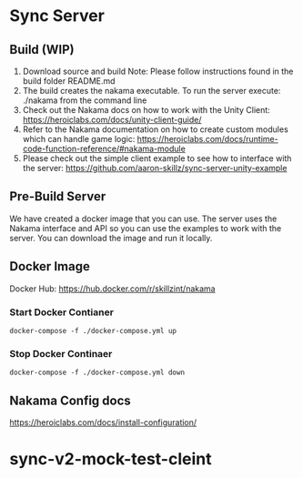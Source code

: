 # Sync Server
## Build (WIP)
1. Download source and build
	Note: Please follow instructions found in the build folder README.md
2. The build creates the nakama executable. To run the server execute: ./nakama from the command line
3. Check out the Nakama docs on how to work with the Unity Client:
https://heroiclabs.com/docs/unity-client-guide/
4. Refer to the Nakama documentation on how to create custom modules which can handle game logic:
https://heroiclabs.com/docs/runtime-code-function-reference/#nakama-module
5. Please check out the simple client example to see how to interface with the server:
https://github.com/aaron-skillz/sync-server-unity-example


## Pre-Build Server
We have created a docker image that you can use. The server uses the Nakama interface and API so you can use the examples to work with the server. You can download the image and run it locally.

## Docker Image
Docker Hub: https://hub.docker.com/r/skillzint/nakama

### Start Docker Contianer
```
docker-compose -f ./docker-compose.yml up
```

### Stop Docker Continaer
```
docker-compose -f ./docker-compose.yml down
```

## Nakama Config docs
https://heroiclabs.com/docs/install-configuration/
# sync-v2-mock-test-cleint
